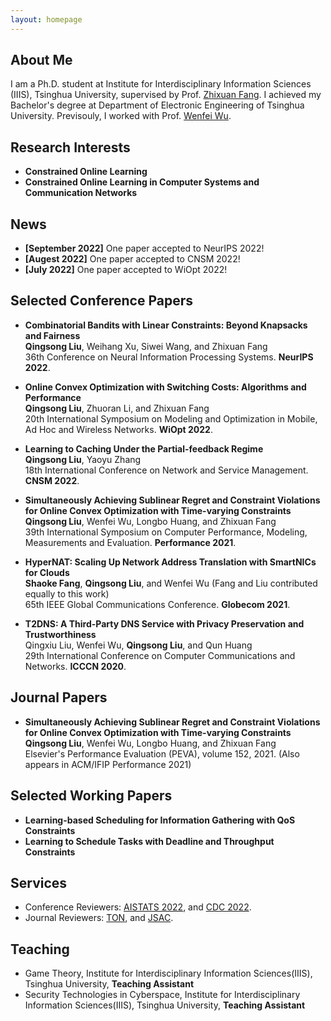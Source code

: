 ```yaml
---
layout: homepage
---
```


## About Me

I am a Ph.D. student at Institute for Interdisciplinary Information Sciences (IIIS), Tsinghua University, supervised by Prof. [Zhixuan Fang](https://people.iiis.tsinghua.edu.cn/~fang/). I achieved my Bachelor's degree at Department of Electronic Engineering of Tsinghua University. Previsouly, I worked with Prof. [Wenfei Wu](https://wenfei-wu.github.io/).

## Research Interests

- **Constrained Online Learning**
- **Constrained Online Learning in Computer Systems and Communication Networks**

## News

- **[September 2022]** One paper accepted to NeurIPS 2022!
- **[Augest 2022]** One paper accepted to CNSM 2022!
- **[July 2022]** One paper accepted to WiOpt 2022!


## Selected Conference Papers

- **Combinatorial Bandits with Linear Constraints: Beyond Knapsacks and Fairness**
  <br>
  **Qingsong Liu**, Weihang Xu, Siwei Wang, and Zhixuan Fang
  <br>
  36th Conference on Neural Information Processing Systems. **NeurIPS 2022**.

- **Online Convex Optimization with Switching Costs: Algorithms and Performance**
  <br>
  **Qingsong Liu**, Zhuoran Li, and Zhixuan Fang
  <br>
  20th International Symposium on Modeling and Optimization in Mobile, Ad Hoc and Wireless Networks. **WiOpt 2022**.

- **Learning to Caching Under the Partial-feedback Regime**
  <br>
  **Qingsong Liu**, Yaoyu Zhang
  <br>
  18th International Conference on Network and Service Management. **CNSM 2022**.
  
- **Simultaneously Achieving Sublinear Regret and Constraint Violations for Online Convex Optimization with Time-varying Constraints**
  <br>
  **Qingsong Liu**, Wenfei Wu, Longbo Huang, and Zhixuan Fang
  <br>
  39th International Symposium on Computer Performance, Modeling, Measurements and Evaluation. **Performance 2021**.
  
- **HyperNAT: Scaling Up Network Address Translation with SmartNICs for Clouds**
  <br>
  **Shaoke Fang**, **Qingsong Liu**, and Wenfei Wu (Fang and Liu contributed equally to this work)
  <br>
  65th IEEE Global Communications Conference. **Globecom 2021**.
 
- **T2DNS: A Third-Party DNS Service with Privacy Preservation and Trustworthiness**
  <br>
  Qingxiu Liu, Wenfei Wu, **Qingsong Liu**, and Qun Huang
  <br>
  29th International Conference on Computer Communications and Networks. **ICCCN 2020**.
  
## Journal Papers

- **Simultaneously Achieving Sublinear Regret and Constraint Violations for Online Convex Optimization with Time-varying Constraints**
  <br>
  **Qingsong Liu**, Wenfei Wu, Longbo Huang, and Zhixuan Fang
  <br>
  Elsevier's Performance Evaluation (PEVA), volume 152, 2021. (Also appears in ACM/IFIP Performance 2021)

## Selected Working Papers

- **Learning-based Scheduling for Information Gathering with QoS Constraints**
- **Learning to Schedule Tasks with Deadline and Throughput Constraints**
  

## Services

- Conference Reviewers: [AISTATS 2022](https://virtual.aistats.org/), and [CDC 2022](https://cdc2022.ieeecss.org/).
- Journal Reviewers: [TON](https://newslab.ece.ohio-state.edu/ton/), and [JSAC](https://www.comsoc.org/publications/journals/ieee-jsac).

## Teaching

- Game Theory, Institute for Interdisciplinary Information Sciences(IIIS), Tsinghua University, **Teaching Assistant**
- Security Technologies in Cyberspace, Institute for Interdisciplinary Information Sciences(IIIS), Tsinghua University, **Teaching Assistant**
